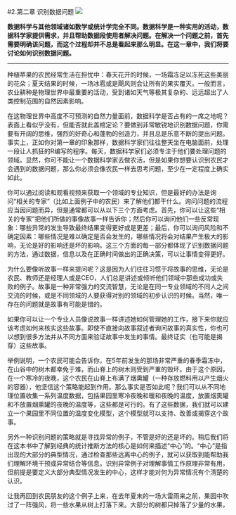 #2.第二章 识别数据问题
![](./img/2-header.jpg)

**数据科学与其他领域诸如数学或统计学完全不同。数据科学是一种实用的活动，数据科学家提供需求，并且帮助数据段使用者解决问题。在解决一个问题之前，首先需要明确该问题，而这个过程却并不总是看起来那么明显。在这一章中，我们将要讨论如何识别数据问题。**

----------------------
种植苹果的农民经常生活在担忧中：春天花开的时候，一场霜冻足以冻死这些美丽的花朵；夏天结果的时候，一场冰雹或是飓风则会让所有的果实覆灭。一般而言，农业耕种是物理世界中最重要的活动，受到诸如天气等极其复杂的、远远超出了人类控制范围的自然因素影响。


在这物理世界中高度不可预测的自然力量面前，数据科学是否占有的一席之地呢？表面上看似乎没有，但能否就此盖棺定论？要做到非常敏锐地识别数据问题，你需要有开阔的思维，强烈的好奇心和蓬勃的创造力，并且总是乐意不断的提出问题。事实上，正如你对第一章的印象那样，数据科学家们往往整天坐在电脑面前，处理一段让人抓狂的R编写的程序。每天，数据科学家们必须专注于他们要处理问题的领域。显然，你可不能让一个数据科学家去做农活，但是如果你想要认识到农民才会遇到的数据问题，那么你必须会像农民一样去思考问题，至少在一定程度上确实如此。

你可以通过阅读和观看视频来获取一个领域的专业知识，但是最好的办法是询问“相关的专家”（比如上面例子中的农民）来了解他们都干什么。询问问题的流程应当因问题而异，但是通常都可以从以下三个方面考虑。首先，你可以让这些“相关的专家”把他们所做的事像故事一样告诉你；然后你可以询问他们一些反常现象：哪些异常的发生导致最终结果变得更好或是更差；最后，你可以询问风险和不确定因素：哪些情况是难以确定是否会发生的，哪些情况将会对结果产生极大的影响，无论是好的影响还是坏的影响。这三个方面的每一部分都体现了识别数据问题的方法，通过数据，信息以及在正确时间做出的正确决策，可以让事情变得更好。

为什么要像听故事一样来提问呢？这是因为人们往往习惯于将故事的思维，无论是农民、教师还是经理人或是CEO，人们总是讲述或倾听他们领域中那些成功或失败的例子。故事是一种非常强力的交流智慧，无论是在同一专业领域的不同人之间交流的时候，或是不同领域的人要获得对别的领域的初步认识的时候。当然，唯一存在的问题就是故事有可能是错的。

如果你可以让一个专业人员像说故事一样讲述她如何管理她的工作，接下来你就应该考虑如何来核实这些故事。即使不直接向故事叙述者询问故事的真实性，你也可以想到很多方法并从不同方面来验证故事中发生的事情。最终证实（也可能是揭穿）这些故事。

举例说明，一个农民可能会告诉你，在5年前发生的那场非常严重的春季霜冻中，在山谷中的树木都幸免于难，而山脊上的树木则受到严重的毁坏。由于这个原因，在一个寒冷的夜晚，这个农民在山脊上布满了烟熏罐（一种存放燃料用以产生烟火的容器），他坚信这个策略能起到作用。那么事实是否如此呢？我们可以从不同地理位置收集一系列温度数据，包括果园里寒冷夜晚和暖和夜晚的温度，放置烟熏罐和不放置烟熏罐的夜晚的温度等，这些都是可行的。有了这些数据，我们就可以建立一个果园里不同位置的温度变化模型，这个模型就可以支持、改善或揭穿这个故事。

另外一种识别问题的策略就是寻找异常的例子，不管是好的还是坏的。稍后我们将在这本书中了解到经典的统计推断方法的核心是如何来描述“中心”的。“中心”是指出现的大部分的典型情况，通过检查那些远离中心的例子，就可以获取到能帮助我们理解环境干预或异常结合等信息。识别异常例子对理解事情工作原理非常有用，但前提是要定义大部分典型情况发生的中心，这样才能对何为异常情况有个清楚的认识。

让我再回到农民朋友的这个例子上来，在去年夏末的一场大雷雨来之前，果园中吹过了一阵强风，将一些水果从树上打落下来。大部分的树都只掉落了少量的水果，
